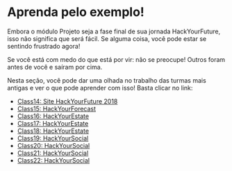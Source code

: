 # Aprenda pelo exemplo!

Embora o módulo Projeto seja a fase final de sua jornada HackYourFuture, isso não significa que será fácil. Se alguma coisa, você pode estar se sentindo frustrado agora!

Se você está com medo do que está por vir: não se preocupe! Outros foram antes de você e saíram por cima.

Nesta seção, você pode dar uma olhada no trabalho das turmas mais antigas e ver o que pode aprender com isso! Basta clicar no link:

- [Class14: Site HackYourFuture 2018](./class14.md)
- [Class15: HackYourForecast](./class15.md)
- [Class16: HackYourEstate](./class16.md)
- [Class17: HackYourEstate](./class17.md)
- [Class18: HackYourEstate](./class18.md)
- [Class19: HackYourSocial](./class19.md)
- [Class20: HackYourSocial](./class20.md)
- [Class21: HackYourSocial](./class21.md)
- [Class22: HackYourSocial](./class22.md)

